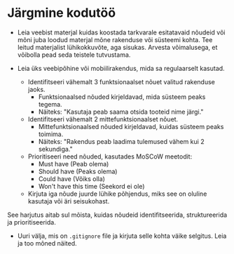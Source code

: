 # Järgmine kodutöö

- Leia veebist materjal kuidas koostada tarkvarale esitatavaid nõudeid või mõni juba loodud materjal mõne rakenduse või süsteemi kohta. Tee leitud materjalist lühikokkuvõte, aga sisukas. Arvesta võimalusega, et võibolla pead seda teistele tutvustama.

- Leia üks veebipõhine või mobiilirakendus, mida sa regulaarselt kasutad.
  - Identifitseeri vähemalt 3 funktsionaalset nõuet valitud rakenduse jaoks.
    - Funktsionaalsed nõuded kirjeldavad, mida süsteem peaks tegema.
    - Näiteks: "Kasutaja peab saama otsida tooteid nime järgi."
  - Identifitseeri vähemalt 2 mittefunktsionaalset nõuet.
    - Mittefunktsionaalsed nõuded kirjeldavad, kuidas süsteem peaks toimima.
    - Näiteks: "Rakendus peab laadima tulemused vähem kui 2 sekundiga."
  - Prioritiseeri need nõuded, kasutades MoSCoW meetodit:
    - Must have (Peab olema)
    - Should have (Peaks olema)
    - Could have (Võiks olla)
    - Won't have this time (Seekord ei ole)
  - Kirjuta iga nõude juurde lühike põhjendus, miks see on oluline kasutaja või äri seisukohast.

See harjutus aitab sul mõista, kuidas nõudeid identifitseerida, struktureerida ja prioritiseerida.

- Uuri välja, mis on `.gitignore` file ja kirjuta selle kohta väike selgitus. Leia ja too mõned näited.

